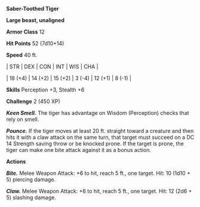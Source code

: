 **Saber-Toothed Tiger**

**Large beast, unaligned**

**Armor Class** 12

**Hit Points** 52 (7d10+14)

**Speed** 40 ft.

|   STR   |   DEX   |   CON   |   INT   |   WIS   |   CHA   |
  
| 18 (+4) | 14 (+2) | 15 (+2) | 3 (-4) | 12 (+1) | 8 (-1) |

**Skills** Perception +3, Stealth +6

**Challenge** 2 (450 XP)

***Keen Smell.*** The tiger has advantage on Wisdom (Perception) checks that rely on smell.

***Pounce.*** If the tiger moves at least 20 ft. straight toward a creature and then hits it with a claw attack on the same turn, that target must succeed on a DC 14 Strength saving throw or be knocked prone. If the target is prone, the tiger can make one bite attack against it as a bonus action.

**Actions**

***Bite.*** Melee Weapon Attack: +6 to hit, reach 5 ft., one target. Hit: 10 (1d10 + 5) piercing damage.

***Claw.*** Melee Weapon Attack: +6 to hit, reach 5 ft., one target. Hit: 12 (2d6 + 5) slashing damage.

